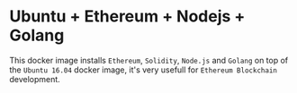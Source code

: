# Ubuntu + Ethereum + Nodejs + Golang

This docker image installs `Ethereum`, `Solidity`, `Node.js` and `Golang` on top of the `Ubuntu 16.04` docker image, it's very usefull for `Ethereum Blockchain` development.
